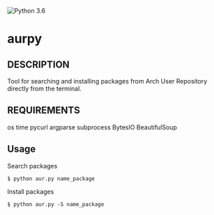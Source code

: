 ![Python 3.6](https://img.shields.io/badge/Python-3.6-blue.svg)
# aurpy

## DESCRIPTION
Tool for searching and installing packages from Arch User Repository directly from the terminal.

## REQUIREMENTS
os
time
pycurl
argparse
subprocess
BytesIO
BeautifulSoup

## Usage
Search packages
```
$ python aur.py name_package
```
Install packages
```
$ python aur.py -S name_package
```